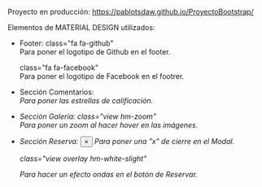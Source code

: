 Proyecto en producción:
https://pablotsdaw.github.io/ProyectoBootstrap/

Elementos de MATERIAL DESIGN utilizados:

- Footer:
  class="fa fa-github"    
  Para poner el logotipo de Github en el footer.

  class="fa fa-facebook"  
  Para poner el logotipo de Facebook en el footrer.

- Sección Comentarios:
  <i class="fa fa-star">  
  Para poner las estrellas de calificación.

- Sección Galería:
  class="view hm-zoom"    
  Para poner un zoom al hacer hover en las imágenes.

- Sección Reserva:
  <button type="button" class="close text-right" data-dismiss="modal">&times;</button>
  Para poner una "x" de cierre en el Modal.

  class="view overlay hm-white-slight"
  <div class="mask waves-effect waves-light"></div>
  Para hacer un efecto ondas en el botón de Reservar.
